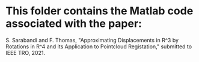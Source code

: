 # This folder contains the Matlab code associated with the paper:

S. Sarabandi and F. Thomas, "Approximating Displacements in R^3 by Rotations 
in R^4 and its Application to Pointcloud Registation," submitted to IEEE TRO, 2021.

